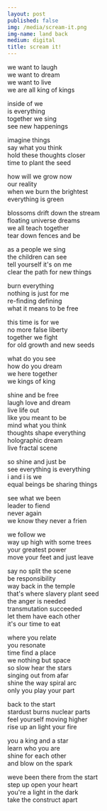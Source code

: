 ```yaml
---
layout: post
published: false 
img: /media/scream-it.png
img-name: land back
medium: digital
title: scream it!
---
```

   
   
we want to laugh  
we want to dream  
we want to live  
we are all king of kings  
  
inside of we  
is everything  
together we sing  
see new happenings  
  
imagine things  
say what you think  
hold these thoughts closer  
time to plant the seed  
  
how will we grow now  
our reality  
when we burn the brightest  
everything is green  
  
blossoms drift down the stream  
floating universe dreams  
we all teach together  
tear down fences and be  
  
as a people we sing  
the children can see  
tell yourself it's on me  
clear the path for new things  
  
burn everything  
nothing is just for me  
re-finding defining  
what it means to be free  
  
this time is for we  
no more false liberty  
together we fight  
for old growth and new seeds  
  
what do you see  
how do you dream  
we here together  
we kings of king  
  
shine and be free  
laugh love and dream  
live life out  
like you meant to be  
mind what you think  
thoughts shape everything  
holographic dream  
live fractal scene  
  
so shine and just be  
see everything is everything  
i and i is we  
equal beings be sharing things  
  
see what we been  
leader to fiend  
never again  
we know they never a frien  
  
we follow we  
way up high with some trees  
your greatest power  
move your feet and just leave  
  
say no split the scene  
be responsibility  
way back in the temple  
that's where slavery plant seed  
the anger is needed  
transmutation succeeded  
let them have each other  
it's our time to eat  
  
where you relate  
you resonate  
time find a place  
we nothing but space  
so slow hear the stars  
singing out from afar  
shine the way spiral arc  
only you play your part  
  
back to the start  
stardust burns nuclear parts  
feel yourself moving higher  
rise up an light your fire  
  
you a king and a star  
learn who you are  
shine for each other  
and blow on the spark  
  
weve been there from the start  
step up open your heart  
you're a light in the dark  
take the construct apart
